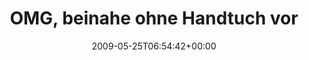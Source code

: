 ---
retweeted: false
source: <a href="http://twitter.com" rel="nofollow">Twitter Web Client</a>
entities:
  hashtags:
  - text: towelday
    indices:
    - '52'
    - '61'
  - text: hhg2g
    indices:
    - '62'
    - '68'
  symbols: []
  user_mentions: []
  urls: []
display_text_range:
- '0'
- '68'
favorite_count: '0'
id_str: '1910308692'
truncated: false
retweet_count: '0'
id: '1910308692'
created_at: Mon May 25 06:54:42 +0000 2009
favorited: false
full_text: 'OMG, beinahe ohne Handtuch vor die Türe gegangen... #towelday #hhg2g'
lang: de
tags:
- towelday
- hhg2g
- pesos:twitter
date: '2009-05-25T06:54:42+00:00'
src: https://twitter.com/bascht/status/1910308692
original_url: https://twitter.com/bascht/status/1910308692
type: twitter_tweet
text: 'OMG, beinahe ohne Handtuch vor die Türe gegangen... #towelday #hhg2g'
title: 'OMG, beinahe ohne Handtuch vor '

---